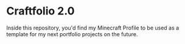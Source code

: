 # Craftfolio 2.0
Inside this repository, you'd find my Minecraft Profile to be used as a template for my next portfolio projects on the future.

